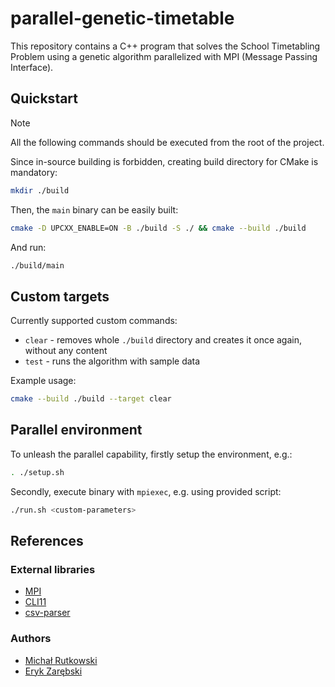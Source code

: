 # parallel-genetic-timetable

This repository contains a C++ program that solves the School Timetabling Problem using a genetic algorithm parallelized with MPI (Message Passing Interface).

## Quickstart

> [!NOTE]
> All the following commands should be executed from the root of the project.

Since in-source building is forbidden, creating build directory for CMake is mandatory:
```bash
mkdir ./build
```

Then, the `main` binary can be easily built:
```bash
cmake -D UPCXX_ENABLE=ON -B ./build -S ./ && cmake --build ./build
```

And run:
```bash
./build/main
```

## Custom targets

Currently supported custom commands:
- `clear` - removes whole `./build` directory and creates it once again, without any content
- `test` - runs the algorithm with sample data

Example usage:
```bash
cmake --build ./build --target clear
```

## Parallel environment

To unleash the parallel capability, firstly setup the environment, e.g.:
```bash
. ./setup.sh
```

Secondly, execute binary with `mpiexec`, e.g. using provided script:
```bash
./run.sh <custom-parameters>
```


## References

### External libraries

- [MPI](https://www.open-mpi.org/)
- [CLI11](https://github.com/CLIUtils/CLI11)
- [csv-parser](https://github.com/vincentlaucsb/csv-parser)


### Authors

- [Michał Rutkowski](https://github.com/P4ndaM1x)
- [Eryk Zarębski](https://github.com/erzar0)
